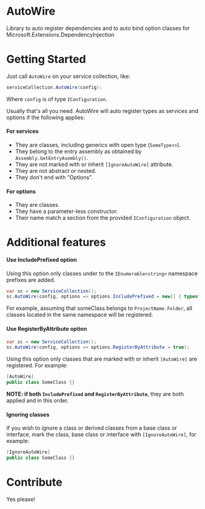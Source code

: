 # AutoWire 

Library to auto register dependencies and to auto bind option classes for Microsoft.Extensions.DependencyInjection

# Getting Started

Just call `AutoWire` on your service collection, like:
 
```csharp
serviceCollection.AutoWire(config);
``` 

Where `config` is of type `IConfiguration`.

Usually that's all you need. AutoWire will auto register types as services and options if the following applies:

#### For services

- They are classes, including generics with open type (`SomeType<>`).
- They belong to the entry assembly as obtained by `Assembly.GetEntryAsembly()`.
- They are not marked with or inherit `[IgnoreAutoWire]` attribute.
- They are not abstract or nested.
- They don't end with "Options". 

#### For options

- They are classes.
- They have a parameter-less constructor.
- Their name match a section from the provided `IConfiguration` object.

# Additional features

#### Use IncludePrefixed option

Using this option only classes under to the `IEnumerable<string>` namespace prefixes are added.

```csharp
var sc = new ServiceCollection();
sc.AutoWire(config, options => options.IncludePrefixed = new[] { typeof(SomeClass).Namespace });
```

For example, assuming that someClass belongs to `ProjectName.Folder`, all classes located in the
same namespace will be registered.

#### Use RegisterByAttribute option

```csharp
var sc = new ServiceCollection();
sc.AutoWire(config, options => options.RegisterByAttribute = true);
```

Using this option only classes that are marked with or inherit `[AutoWire]` are registered. For example:

```csharp
[AutoWire]
public class SomeClass {}
```

__NOTE: if both `IncludePrefixed` and `RegisterByAttribute`__, they are both applied and in this order. 

#### Ignoring classes

If you wish to ignore a class or derived classes from a base class or interface,
mark the class, base class or interface with `[IgnoreAutoWire]`, for example:

```csharp
[IgnoreAutoWire]
public class SomeClass {}
```

# Contribute
Yes please!